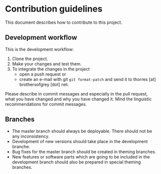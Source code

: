 # Contribution guidelines
This document describes how to contribute to this project.

## Development workflow
This is the development workflow:
1. Clone the project.
2. Make your changes and test them.
3. To integrate the changes in the project
    * open a push request or
    * create an e-mail with git `git format-patch` and send it to thorres [at] brothersofgrey [dot] net.

Please describe in commit messages and especially in the pull request, what you have changed and why you have changed it. Mind the linguistic recommendations for commit messages.

## Branches
* The master branch should always be deployable. There should not be any inconsistency.
* Development of new versions should take place in the development branche.
* Bug fixes for the master branch should be created in theming branches.
* New features or software parts which are going to be included in the development branch should also
be prepared in special theming branches.
